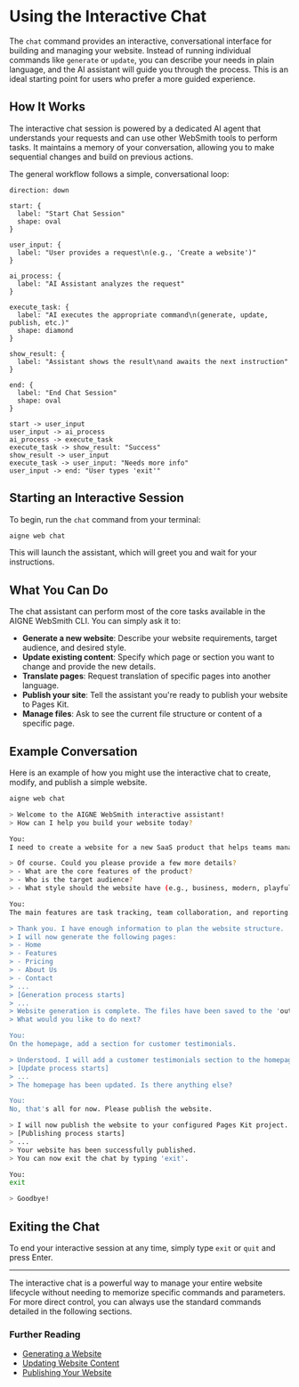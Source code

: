 # Using the Interactive Chat

The `chat` command provides an interactive, conversational interface for building and managing your website. Instead of running individual commands like `generate` or `update`, you can describe your needs in plain language, and the AI assistant will guide you through the process. This is an ideal starting point for users who prefer a more guided experience.

## How It Works

The interactive chat session is powered by a dedicated AI agent that understands your requests and can use other WebSmith tools to perform tasks. It maintains a memory of your conversation, allowing you to make sequential changes and build on previous actions.

The general workflow follows a simple, conversational loop:

```d2
direction: down

start: {
  label: "Start Chat Session"
  shape: oval
}

user_input: {
  label: "User provides a request\n(e.g., 'Create a website')"
}

ai_process: {
  label: "AI Assistant analyzes the request"
}

execute_task: {
  label: "AI executes the appropriate command\n(generate, update, publish, etc.)"
  shape: diamond
}

show_result: {
  label: "Assistant shows the result\nand awaits the next instruction"
}

end: {
  label: "End Chat Session"
  shape: oval
}

start -> user_input
user_input -> ai_process
ai_process -> execute_task
execute_task -> show_result: "Success"
show_result -> user_input
execute_task -> user_input: "Needs more info"
user_input -> end: "User types 'exit'"
```

## Starting an Interactive Session

To begin, run the `chat` command from your terminal:

```bash
aigne web chat
```

This will launch the assistant, which will greet you and wait for your instructions.

## What You Can Do

The chat assistant can perform most of the core tasks available in the AIGNE WebSmith CLI. You can simply ask it to:

*   **Generate a new website**: Describe your website requirements, target audience, and desired style.
*   **Update existing content**: Specify which page or section you want to change and provide the new details.
*   **Translate pages**: Request translation of specific pages into another language.
*   **Publish your site**: Tell the assistant you're ready to publish your website to Pages Kit.
*   **Manage files**: Ask to see the current file structure or content of a specific page.

## Example Conversation

Here is an example of how you might use the interactive chat to create, modify, and publish a simple website.

```bash Command Line icon=lucide:terminal
aigne web chat

> Welcome to the AIGNE WebSmith interactive assistant!
> How can I help you build your website today?

You:
I need to create a website for a new SaaS product that helps teams manage their projects.

> Of course. Could you please provide a few more details?
> - What are the core features of the product?
> - Who is the target audience?
> - What style should the website have (e.g., business, modern, playful)?

You:
The main features are task tracking, team collaboration, and reporting. The target audience is small to medium-sized business owners. Let's go with a modern business style.

> Thank you. I have enough information to plan the website structure.
> I will now generate the following pages:
> - Home
> - Features
> - Pricing
> - About Us
> - Contact
> ...
> [Generation process starts]
> ...
> Website generation is complete. The files have been saved to the 'output' directory.
> What would you like to do next?

You:
On the homepage, add a section for customer testimonials.

> Understood. I will add a customer testimonials section to the homepage.
> [Update process starts]
> ...
> The homepage has been updated. Is there anything else?

You:
No, that's all for now. Please publish the website.

> I will now publish the website to your configured Pages Kit project.
> [Publishing process starts]
> ...
> Your website has been successfully published.
> You can now exit the chat by typing 'exit'.

You:
exit

> Goodbye!
```

## Exiting the Chat

To end your interactive session at any time, simply type `exit` or `quit` and press Enter.

---

The interactive chat is a powerful way to manage your entire website lifecycle without needing to memorize specific commands and parameters. For more direct control, you can always use the standard commands detailed in the following sections.

### Further Reading

*   [Generating a Website](./core-tasks-generating-a-website.md)
*   [Updating Website Content](./core-tasks-updating-website-content.md)
*   [Publishing Your Website](./core-tasks-publishing-your-website.md)